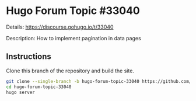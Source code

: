 # Hugo Forum Topic #33040

Details: <https://discourse.gohugo.io/t/33040>

Description: How to implement pagination in data pages

## Instructions

Clone this branch of the repository and build the site.

```bash
git clone --single-branch -b hugo-forum-topic-33040 https://github.com/jmooring/hugo-testing hugo-forum-topic-33040
cd hugo-forum-topic-33040
hugo server
```
